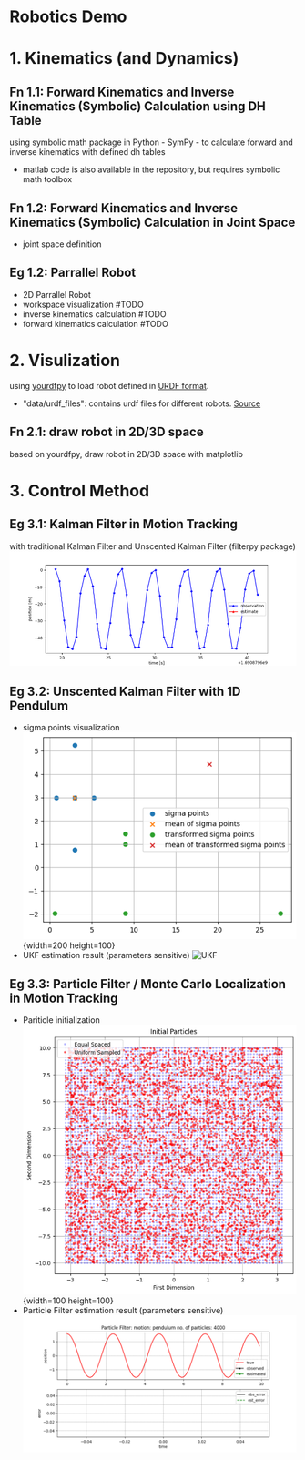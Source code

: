 Robotics Demo
===
# 1. Kinematics (and Dynamics)
## Fn 1.1: Forward Kinematics and Inverse Kinematics (Symbolic) Calculation using DH Table
using symbolic math package in Python  - SymPy - to calculate forward and inverse kinematics with defined dh tables
- matlab code is also available in the repository, but requires symbolic math toolbox

## Fn 1.2: Forward Kinematics and Inverse Kinematics (Symbolic) Calculation in Joint Space
- joint space definition 
## Eg 1.2: Parrallel Robot
- 2D Parrallel Robot
- workspace visualization #TODO
- inverse kinematics calculation #TODO
- forward kinematics calculation #TODO

# 2. Visulization
using [yourdfpy](https://github.com/clemense/yourdfpy/tree/main) to load robot defined in [URDF format](http://wiki.ros.org/urdf/XML).
- "data/urdf_files": contains urdf files for different robots. [Source](https://github.com/ankurhanda/robot-assets)
## Fn 2.1: draw robot in 2D/3D space
based on yourdfpy, draw robot in 2D/3D space with matplotlib


# 3. Control Method
## Eg 3.1: Kalman Filter in Motion Tracking
with traditional Kalman Filter and Unscented Kalman Filter (filterpy package)
![Kalman Filter](imgs/KF_motion_estimation.gif)

## Eg 3.2: Unscented Kalman Filter with 1D Pendulum
- sigma points visualization
![Sigma Points](imgs/sigma_points.png){width=200 height=100}
- UKF estimation result (parameters sensitive)
![UKF](imgs/UKF_motion_estimation.gif)

## Eg 3.3: Particle Filter / Monte Carlo Localization in Motion Tracking
- Pariticle initialization
![Particle Initialization](imgs/particle_init.png){width=100 height=100}
- Particle Filter estimation result (parameters sensitive)
![Particle Filter](imgs/PF_estimation.gif)
